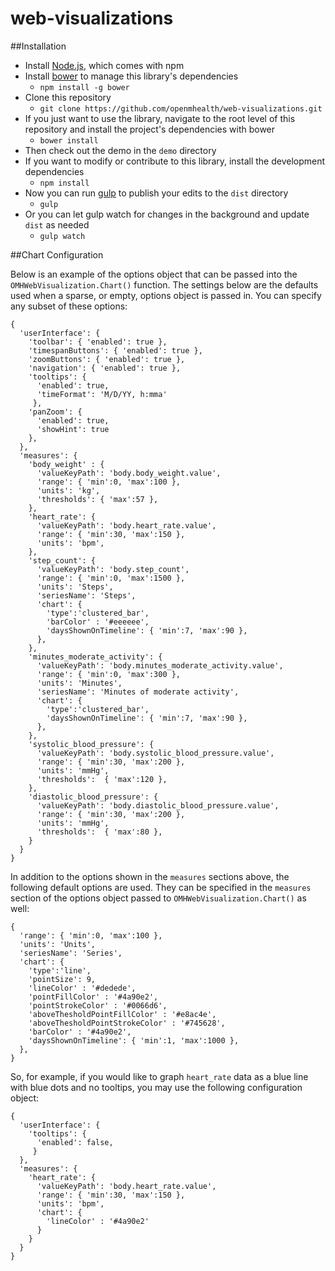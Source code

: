 # web-visualizations

##Installation

* Install [Node.js](https://docs.npmjs.com/getting-started/installing-node), which comes with npm
* Install [bower](http://bower.io/) to manage this library's dependencies
    * `npm install -g bower`
* Clone this repository
    * `git clone https://github.com/openmhealth/web-visualizations.git`
* If you just want to use the library, navigate to the root level of this repository and install the project's dependencies with bower
    * `bower install`
* Then check out the demo in the `demo` directory
* If you want to modify or contribute to this library, install the development dependencies
    * `npm install`
* Now you can run [gulp](http://gulpjs.com/) to publish your edits to the `dist` directory
    * `gulp`
* Or you can let gulp watch for changes in the background and update `dist` as needed
    * `gulp watch`

##Chart Configuration

Below is an example of the options object that can be passed into the `OMHWebVisualization.Chart()` function. The settings below are the defaults used when a sparse, or empty, options object is passed in. You can specify any subset of these options:

```
{
  'userInterface': {
    'toolbar': { 'enabled': true },
    'timespanButtons': { 'enabled': true },
    'zoomButtons': { 'enabled': true },
    'navigation': { 'enabled': true },
    'tooltips': {
      'enabled': true,
      'timeFormat': 'M/D/YY, h:mma'
     },
    'panZoom': {
      'enabled': true,
      'showHint': true
    },
  },
  'measures': {
    'body_weight' : {
      'valueKeyPath': 'body.body_weight.value',
      'range': { 'min':0, 'max':100 },
      'units': 'kg',
      'thresholds': { 'max':57 },
    },
    'heart_rate': {
      'valueKeyPath': 'body.heart_rate.value',
      'range': { 'min':30, 'max':150 },
      'units': 'bpm',
    },
    'step_count': {
      'valueKeyPath': 'body.step_count',
      'range': { 'min':0, 'max':1500 },
      'units': 'Steps',
      'seriesName': 'Steps',
      'chart': {
        'type':'clustered_bar',
        'barColor' : '#eeeeee',
        'daysShownOnTimeline': { 'min':7, 'max':90 },
      },
    },
    'minutes_moderate_activity': {
      'valueKeyPath': 'body.minutes_moderate_activity.value',
      'range': { 'min':0, 'max':300 },
      'units': 'Minutes',
      'seriesName': 'Minutes of moderate activity',
      'chart': {
        'type':'clustered_bar',
        'daysShownOnTimeline': { 'min':7, 'max':90 },
      },
    },
    'systolic_blood_pressure': {
      'valueKeyPath': 'body.systolic_blood_pressure.value',
      'range': { 'min':30, 'max':200 },
      'units': 'mmHg',
      'thresholds':  { 'max':120 },
    },
    'diastolic_blood_pressure': {
      'valueKeyPath': 'body.diastolic_blood_pressure.value',
      'range': { 'min':30, 'max':200 },
      'units': 'mmHg',
      'thresholds':  { 'max':80 },
    }
  }
}
```

In addition to the options shown in the `measures` sections above, the following default options are used. They can be specified in the `measures` section of the options object passed to `OMHWebVisualization.Chart()` as well:

```
{
  'range': { 'min':0, 'max':100 },
  'units': 'Units',
  'seriesName': 'Series',
  'chart': {
    'type':'line',
    'pointSize': 9,
    'lineColor' : '#dedede',
    'pointFillColor' : '#4a90e2',
    'pointStrokeColor' : '#0066d6',
    'aboveThesholdPointFillColor' : '#e8ac4e',
    'aboveThesholdPointStrokeColor' : '#745628',
    'barColor' : '#4a90e2',
    'daysShownOnTimeline': { 'min':1, 'max':1000 },
  },
}
```

So, for example, if you would like to graph `heart_rate` data as a blue line with blue dots and no tooltips, you may use the following configuration object:

```
{
  'userInterface': {
    'tooltips': {
      'enabled': false,
     }
  },
  'measures': {
    'heart_rate': {
      'valueKeyPath': 'body.heart_rate.value',
      'range': { 'min':30, 'max':150 },
      'units': 'bpm',
      'chart': {
        'lineColor' : '#4a90e2'
      }
    }
  }
}
```


